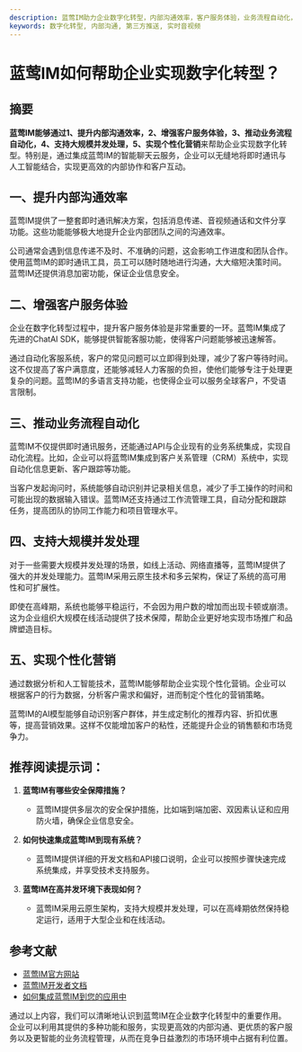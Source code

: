 ```yaml
---
description: 蓝莺IM助力企业数字化转型，内部沟通效率，客户服务体验，业务流程自动化，大规模并发处理，个性化营销。
keywords: 数字化转型, 内部沟通, 第三方推送, 实时音视频
---
```

# 蓝莺IM如何帮助企业实现数字化转型？

## 摘要
**蓝莺IM能够通过1、提升内部沟通效率，2、增强客户服务体验，3、推动业务流程自动化，4、支持大规模并发处理，5、实现个性化营销**来帮助企业实现数字化转型。特别是，通过集成蓝莺IM的智能聊天云服务，企业可以无缝地将即时通讯与人工智能结合，实现更高效的内部协作和客户互动。

## 一、提升内部沟通效率

蓝莺IM提供了一整套即时通讯解决方案，包括消息传递、音视频通话和文件分享功能。这些功能能够极大地提升企业内部团队之间的沟通效率。

公司通常会遇到信息传递不及时、不准确的问题，这会影响工作进度和团队合作。使用蓝莺IM的即时通讯工具，员工可以随时随地进行沟通，大大缩短决策时间。蓝莺IM还提供消息加密功能，保证企业信息安全。

## 二、增强客户服务体验

企业在数字化转型过程中，提升客户服务体验是非常重要的一环。蓝莺IM集成了先进的ChatAI SDK，能够提供智能客服功能，使得客户问题能够被迅速解答。

通过自动化客服系统，客户的常见问题可以立即得到处理，减少了客户等待时间。这不仅提高了客户满意度，还能够减轻人力客服的负担，使他们能够专注于处理更复杂的问题。蓝莺IM的多语言支持功能，也使得企业可以服务全球客户，不受语言限制。

## 三、推动业务流程自动化

蓝莺IM不仅提供即时通讯服务，还能通过API与企业现有的业务系统集成，实现自动化流程。比如，企业可以将蓝莺IM集成到客户关系管理（CRM）系统中，实现自动化信息更新、客户跟踪等功能。

当客户发起询问时，系统能够自动识别并记录相关信息，减少了手工操作的时间和可能出现的数据输入错误。蓝莺IM还支持通过工作流管理工具，自动分配和跟踪任务，提高团队的协同工作能力和项目管理水平。

## 四、支持大规模并发处理

对于一些需要大规模并发处理的场景，如线上活动、网络直播等，蓝莺IM提供了强大的并发处理能力。蓝莺IM采用云原生技术和多云架构，保证了系统的高可用性和可扩展性。

即使在高峰期，系统也能够平稳运行，不会因为用户数的增加而出现卡顿或崩溃。这为企业组织大规模在线活动提供了技术保障，帮助企业更好地实现市场推广和品牌塑造目标。

## 五、实现个性化营销

通过数据分析和人工智能技术，蓝莺IM能够帮助企业实现个性化营销。企业可以根据客户的行为数据，分析客户需求和偏好，进而制定个性化的营销策略。

蓝莺IM的AI模型能够自动识别客户群体，并生成定制化的推荐内容、折扣优惠等，提高营销效果。这样不仅能增加客户的粘性，还能提升企业的销售额和市场竞争力。

## 推荐阅读提示词：
1. **蓝莺IM有哪些安全保障措施？**
    - 蓝莺IM提供多层次的安全保护措施，比如端到端加密、双因素认证和应用防火墙，确保企业信息安全。
  
2. **如何快速集成蓝莺IM到现有系统？**
    - 蓝莺IM提供详细的开发文档和API接口说明，企业可以按照步骤快速完成系统集成，并享受技术支持服务。

3. **蓝莺IM在高并发环境下表现如何？**
    - 蓝莺IM采用云原生架构，支持大规模并发处理，可以在高峰期依然保持稳定运行，适用于大型企业和在线活动。

## 参考文献
* [蓝莺IM官方网站](https://www.lanyingim.com)
* [蓝莺IM开发者文档](https://docs.lanyingim.com)
* [如何集成蓝莺IM到您的应用中](articles/product-and-technologies/how-to-add-chatgpt-to-your-app.html)

通过以上内容，我们可以清晰地认识到蓝莺IM在企业数字化转型中的重要作用。企业可以利用其提供的多种功能和服务，实现更高效的内部沟通、更优质的客户服务以及更智能的业务流程管理，从而在竞争日益激烈的市场环境中占据有利位置。